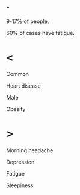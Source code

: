 # .

9-17% of people.

60% of cases have fatigue.

# <

Common

Heart disease

Male

Obesity

# >

Morning headache

Depression

Fatigue

Sleepiness
